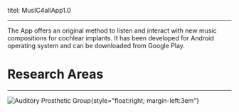 titel: MusIC4allApp1.0

---

The App offers an original method to listen and interact with new music compositions for cochlear implants. It has been developed for Android operating system and  can be downloaded from Google Play.



# Research Areas #

----------

![Auditory Prosthetic Group](technologies/MusIC4all.png){style="float:right; margin-left:3em"}
